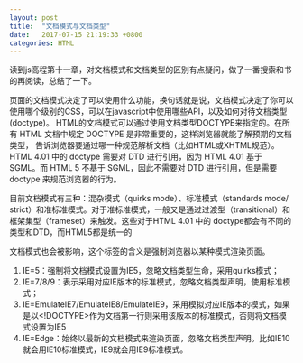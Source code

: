 ```yaml
---
layout: post
title:  "文档模式与文档类型"
date:   2017-07-15 21:19:33 +0800
categories: HTML
---
```

读到js高程第十一章，对文档模式和文档类型的区别有点疑问，做了一番搜索和书的再阅读，总结了一下。

页面的文档模式决定了可以使用什么功能，换句话就是说，文档模式决定了你可以使用哪个级别的CSS，可以在javascript中使用哪些API，以及如何对待文档类型(doctype)。
HTML的文档模式可以通过使用文档类型DOCTYPE来指定的。在所有 HTML 文档中规定 DOCTYPE 是非常重要的，这样浏览器就能了解预期的文档类型， 告诉浏览器要通过哪一种规范解析文档（比如HTML或XHTML规范）。
HTML 4.01 中的 doctype 需要对 DTD 进行引用，因为 HTML 4.01 基于 SGML。而 HTML 5 不基于 SGML，因此不需要对 DTD 进行引用，但是需要 doctype 来规范浏览器的行为。


目前文档模式有三种：混杂模式（quirks mode）、标准模式（standards mode/ strict）和准标准模式。对于准标准模式，一般又是通过过渡型（transitional）和框架集型（frameset）来触发。这些对于HTML 4.01 中的 doctype都会有不同的类型和DTD，而HTML5都是统一的<!doctype html>

文档模式也会被<meta http-equiv="X-UA-Compatible">影响，这个标签的含义是强制浏览器以某种模式渲染页面。
<meta http-equiv="X-UA-Compatible" content = "IE=IEVersion">
1. IE=5：强制将文档模式设置为IE5，忽略文档类型生命，采用quirks模式；
2. IE=7/8/9：表示采用对应IE版本的标准模式，忽略文档类型声明，使用标准模式；
3. IE=EmulateIE7/EmulateIE8/EmulateIE9，采用模拟对应IE版本的模式，如果是以<!DOCTYPE>作为文档第一行则采用该版本的标准模式，否则将文档模式设置为IE5
4. IE=Edge：始终以最新的文档模式来渲染页面，忽略文档类型声明。比如IE10就会用IE10标准模式，IE9就会用IE9标准模式。
